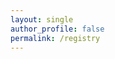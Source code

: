 ```yaml
---
layout: single
author_profile: false
permalink: /registry      
---
```

<br><script id='script_myregistry_giftlist_iframe' type='text/javascript' src='//www.myregistry.com//Visitors/GiftList/iFrames/EmbedRegistry.ashx?r=kWGn5I8L8sXKN8S1EhGItQ2&v=2'></script>
